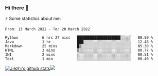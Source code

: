 ### Hi there 👋

⚡ Some statistics about me:


<!--START_SECTION:waka-->

```text
From: 13 March 2022 - To: 20 March 2022

Python           6 hrs 27 mins   ████████████████████░░░░░   80.50 %
Java             1 hr            ███░░░░░░░░░░░░░░░░░░░░░░   12.48 %
Markdown         25 mins         █▒░░░░░░░░░░░░░░░░░░░░░░░   05.30 %
HTML             3 mins          ▒░░░░░░░░░░░░░░░░░░░░░░░░   00.77 %
INI              2 mins          ░░░░░░░░░░░░░░░░░░░░░░░░░   00.51 %
Text             1 min           ░░░░░░░░░░░░░░░░░░░░░░░░░   00.40 %
```

<!--END_SECTION:waka-->





[![Jiezhi's github stats](https://github-readme-stats.vercel.app/api?username=Jiezhi&show_icons=true)](https://github.com/Jiezhi/github-readme-stats)[![](https://stats.justsong.cn/api/leetcode/?username=Jiezhi)](https://leetcode.com/Jiezhi/) 
<!--
[![Top Langs](https://github-readme-stats.vercel.app/api/top-langs/?username=Jiezhi&hide=javascript,html)](https://github.com/Jiezhi/github-readme-stats)

**Jiezhi/Jiezhi** is a ✨ _special_ ✨ repository because its `README.md` (this file) appears on your GitHub profile.

Here are some ideas to get you started:

- 🔭 I’m currently working on ...
- 🌱 I’m currently learning ...
- 👯 I’m looking to collaborate on ...
- 🤔 I’m looking for help with ...
- 💬 Ask me about ...
- 📫 How to reach me: ...
- 😄 Pronouns: ...
- ⚡ Fun fact: ...
-->

